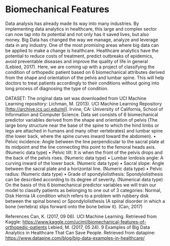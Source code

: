 # Biomechanical Features
Data analysis has already made its way into many industries. By implementing data analytics in healthcare, this large and complex sector can now tap into its potential and not only has it saved lives, but also money. Big Data has changed the way we manage, analyze and leverage data in any industry. One of the most promising areas where big data can be applied to make a change is healthcare. Healthcare analytics have the potential to reduce costs of treatment, predict outbreaks of epidemics, avoid preventable diseases and improve the quality of life in general (Lebied, 2017).
Here, we are coming up with a project of classifying the condition of orthopedic patient based on 6 biomechanical attributes derived from the shape and orientation of the pelvis and lumbar spine. This will help doctors to treat patients accordingly to their conditions without going into long process of diagnosing the type of condition.

DATASET:
The original data set was downloaded from UCI Machine Learning repository: Lichman, M. (2013). UCI Machine Learning Repository [http://archive.ics.uci.edu/ml]. Irvine, CA: University of California, School of Information and Computer Science.
Data set consists of 6 biomechanical predictor variables derived from the shape and orientation of pelvis (The large bony structure near the base of the spine to which the hind limbs or legs are attached in humans and many other vertebrates) and lumbar spine (the lower back, where the spine curves inward toward the abdomen).
•	Pelvic incidence: Angle between the line perpendicular to the sacral plate at its midpoint and the line connecting this point to the femoral heads axis. (Numeric data type)
•	Pelvic tilt: It is when the front of the pelvis drops and the back of the pelvis rises. (Numeric data type)
•	Lumbar lordosis angle: A curving inward of the lower back. (Numeric data type)
•	Sacral slope: Angle between the sacral plate and a horizontal line. (Numeric data type)
•	Pelvic radius: (Numeric data type)
•	Grade of spondylolisthesis: Spondylolisthesis can be described according to its degree of severity. (Numerical data type)
On the basis of this 6 biomechanical predictor variables we will train our model to classify patients as belonging to one out of 3 categories:
Normal, Disk Hernia (A condition which refers to a problem with rubbery disk between the spinal bones) or Spondylolisthesis (A spinal disorder in which a bone (vertebra) slips forward onto the bone below it).
(Can, 2017)

References
Can, K. (2017, 09 06). UCI Machine Learning. Retrieved from Kaggle: https://www.kaggle.com/uciml/biomechanical-features-of-orthopedic-patients
Lebied, M. (2017, 05 24). 9 Examples of Big Data Analytics in Healthcare That Can Save People. Retrieved from datapine: https://www.datapine.com/blog/big-data-examples-in-healthcare/

